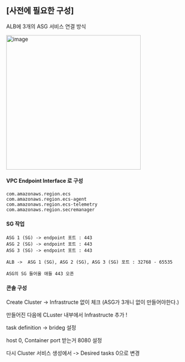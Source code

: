## [사전에 필요한 구성]

ALB에 3개의 ASG 서비스 연결 방식

<img width="359" alt="image" src="https://github.com/sm55555/Cloud/assets/38831314/dd662396-4f00-4c8f-bdfa-366c79add985">


#### VPC Endpoint Interface 로 구성

```
com.amazonaws.region.ecs
com.amazonaws.region.ecs-agent
com.amazonaws.region.ecs-telemetry
com.amazonaws.region.secremanager
```

#### SG 작업

```
ASG 1 (SG) -> endpoint 포트 : 443
ASG 2 (SG) -> endpoint 포트 : 443
ASG 3 (SG) -> endpoint 포트 : 443

ALB ->  ASG 1 (SG), ASG 2 (SG), ASG 3 (SG) 포트 : 32768 - 65535

ASG의 SG 들어올 애들 443 오픈
```

#### 콘솔 구성

Create Cluster -> Infrastructe 없이 체크 (ASG가 3개니 없이 만들어야한다.)

만들어진 다음에 CLuster 내부에서 Infrastructe 추가 !

task definition -> brideg 설정

host 0, Container port 받는거 8080 설정

다시 Cluster 서비스 생성에서 -> Desired tasks 0으로 변경



